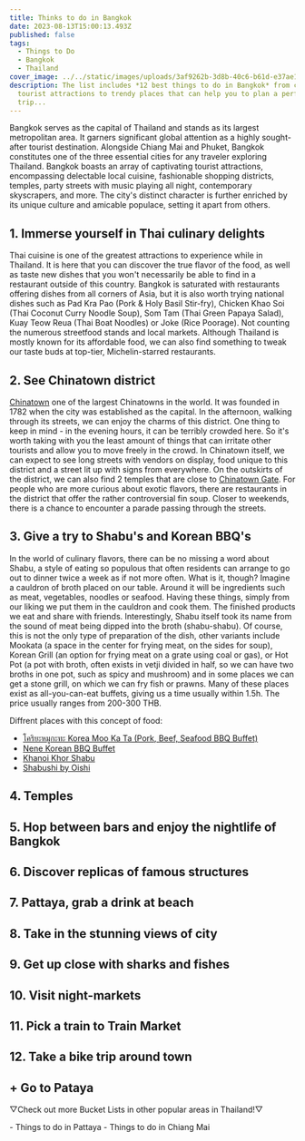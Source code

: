 ```yaml
---
title: Thinks to do in Bangkok
date: 2023-08-13T15:00:13.493Z
published: false
tags:
  - Things to Do
  - Bangkok
  - Thailand
cover_image: ../../static/images/uploads/3af9262b-3d8b-40c6-b61d-e37ae1aa90aa-1-.jpg
description: The list includes *12 best things to do in Bangkok* from classic
  tourist attractions to trendy places that can help you to plan a perfect
  trip...
---
```

Bangkok serves as the capital of Thailand and stands as its largest metropolitan area. It garners significant global attention as a highly sought-after tourist destination. Alongside Chiang Mai and Phuket, Bangkok constitutes one of the three essential cities for any traveler exploring Thailand. Bangkok boasts an array of captivating tourist attractions, encompassing delectable local cuisine, fashionable shopping districts, temples, party streets with music playing all night, contemporary skyscrapers, and more. The city's distinct character is further enriched by its unique culture and amicable populace, setting it apart from others.

## 1﻿. Immerse yourself in Thai culinary delights
Thai cuisine is one of the greatest attractions to experience while in Thailand. It is here that you can discover the true flavor of the food, as well as taste new dishes that you won't necessarily be able to find in a restaurant outside of this country. Bangkok is saturated with restaurants offering dishes from all corners of Asia, but it is also worth trying national dishes such as Pad Kra Pao (Pork & Holy Basil Stir-fry), Chicken Khao Soi (Thai Coconut Curry Noodle Soup), Som Tam (Thai Green Papaya Salad), Kuay Teow Reua (Thai Boat Noodles) or Joke (Rice Poorage). Not counting the numerous streetfood stands and local markets.
Although Thailand is mostly known for its affordable food, we can also find something to tweak our taste buds at top-tier, Michelin-starred restaurants.

## 2﻿. See Chinatown district
[Chinatown](https://goo.gl/maps/PaYVMF8RcnqH8vZg6) one of the largest Chinatowns in the world. It was founded in 1782 when the city was established as the capital. In the afternoon, walking through its streets, we can enjoy the charms of this district. One thing to keep in mind - in the evening hours, it can be terribly crowded here. So it's worth taking with you the least amount of things that can irritate other tourists and allow you to move freely in the crowd. In Chinatown itself, we can expect to see long streets with vendors on display, food unique to this district and a street lit up with signs from everywhere. On the outskirts of the district, we can also find 2 temples that are close to [Chinatown Gate](https://goo.gl/maps/5Cv9bQDycWHC16mG7). For people who are more curious about exotic flavors, there are restaurants in the district that offer the rather controversial fin soup. Closer to weekends, there is a chance to encounter a parade passing through the streets.

## 3. Give a try to Shabu's and Korean BBQ's
In the world of culinary flavors, there can be no missing a word about Shabu, a style of eating so populous that often residents can arrange to go out to dinner twice a week as if not more often. What is it, though? Imagine a cauldron of broth placed on our table. Around it will be ingredients such as meat, vegetables, noodles or seafood. Having these things, simply from our liking we put them in the cauldron and cook them. The finished products we eat and share with friends. Interestingly, Shabu itself took its name from the sound of meat being dipped into the broth (shabu-shabu). Of course, this is not the only type of preparation of the dish, other variants include Mookata (a space in the center for frying meat, on the sides for soup), Korean Grill (an option for frying meat on a grate using coal or gas), or Hot Pot (a pot with broth, often exists in vetji divided in half, so we can have two broths in one pot, such as spicy and mushroom) and in some places we can get a stone grill, on which we can fry fish or prawns. Many of these places exist as all-you-can-eat buffets, giving us a time usually within 1.5h. The price usually ranges from 200-300 THB.

Diffrent places with this concept of food:
- [โคริยะหมูกะทะ Korea Moo Ka Ta (Pork, Beef, Seafood BBQ Buffet)](https://goo.gl/maps/bjavgwLxpDidFJRF9)
- [Nene Korean BBQ Buffet](https://goo.gl/maps/6uec5f7AxJ5nrfYN6)
- [Khanoi Khor Shabu](https://goo.gl/maps/A4CgXPvPzuRvAy57A)
- [Shabushi by Oishi](https://goo.gl/maps/CCednWwDBozoxyzeA)

## 4. Temples

## 5. Hop between bars and enjoy the nightlife of Bangkok

## 6. Discover replicas of famous structures

## 7. Pattaya, grab a drink at beach

## 8. Take in the stunning views of city

## 9. Get up close with sharks and fishes

## 10. Visit night-markets

## 11. Pick a train to Train Market

## 12. Take a bike trip around town

## + Go to Pataya

▽Check out more Bucket Lists in other popular areas in Thailand!▽

-﻿ Things to do in Pattaya
-﻿ Things to do in Chiang Mai

